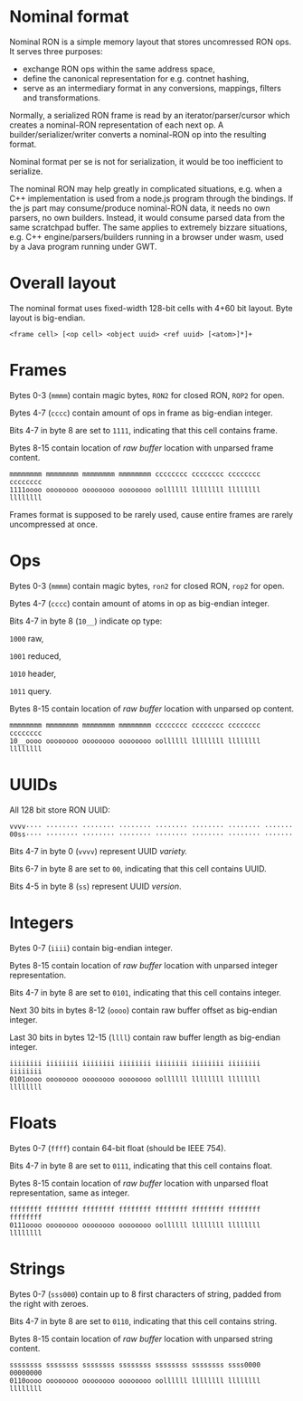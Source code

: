 # Nominal format

Nominal RON is a simple memory layout that stores uncomressed RON ops. It serves three purposes:

- exchange RON ops within the same address space,
- define the canonical representation for e.g. contnet hashing,
- serve as an intermediary format in any conversions, mappings, filters and transformations.

Normally, a serialized RON frame is read by an iterator/parser/cursor which creates a nominal-RON representation of each next op. A builder/serializer/writer converts a nominal-RON op into the resulting format.

Nominal format per se is not for serialization, it would be too inefficient to serialize.

The nominal RON may help greatly in complicated situations, e.g. when a C++ implementation is used from a node.js program through the bindings. If the js part may consume/produce nominal-RON data, it needs no own parsers, no own builders. Instead, it would consume parsed data from the same scratchpad buffer. The same applies to extremely bizzare situations, e.g. C++ engine/parsers/builders running in a browser under wasm, used by a Java program running under GWT.

# Overall layout

The nominal format uses fixed-width 128-bit cells with 4+60 bit layout. Byte layout is big-endian.

    <frame cell> [<op cell> <object uuid> <ref uuid> [<atom>]*]+

# Frames

Bytes 0-3 (`mmmm`) contain magic bytes, `RON2` for closed RON, `ROP2` for open.

Bytes 4-7 (`cccc`) contain amount of ops in frame as big-endian integer.

Bits 4-7 in byte 8 are set to `1111`, indicating that this cell contains frame.

Bytes 8-15 contain location of *raw buffer* location with unparsed frame content.

    mmmmmmmm mmmmmmmm mmmmmmmm mmmmmmmm cccccccc cccccccc cccccccc cccccccc
    1111oooo oooooooo oooooooo oooooooo oollllll llllllll llllllll llllllll

Frames format is supposed to be rarely used, cause entire frames are rarely uncompressed at once.

# Ops

Bytes 0-3 (`mmmm`) contain magic bytes, `ron2` for closed RON, `rop2` for open.

Bytes 4-7 (`cccc`) contain amount of atoms in op as big-endian integer.

Bits 4-7 in byte 8 (`10__`) indicate op type:

`1000` raw,

`1001` reduced,

`1010` header,

`1011` query.

Bytes 8-15 contain location of *raw buffer* location with unparsed op content.

    mmmmmmmm mmmmmmmm mmmmmmmm mmmmmmmm cccccccc cccccccc cccccccc cccccccc
    10__oooo oooooooo oooooooo oooooooo oollllll llllllll llllllll llllllll

# UUIDs

All 128 bit store RON UUID:

    vvvv···· ········ ········ ········ ········ ········ ········ ·······
    00ss···· ········ ········ ········ ········ ········ ········ ·······

Bits 4-7 in byte 0 (`vvvv`) represent UUID *variety.*

Bits 6-7 in byte 8 are set to `00`, indicating that this cell contains UUID.

Bits 4-5 in byte 8 (`ss`) represent UUID *version*.

# Integers

Bytes 0-7 (`iiii`) contain big-endian integer.

Bytes 8-15 contain location of *raw buffer* location with unparsed integer representation.

Bits 4-7 in byte 8 are set to `0101`, indicating that this cell contains integer.

Next 30 bits in bytes 8-12 (`oooo`) contain raw buffer offset as big-endian integer.

Last 30 bits in bytes 12-15 (`llll`) contain raw buffer length as big-endian integer.

    iiiiiiii iiiiiiii iiiiiiii iiiiiiii iiiiiiii iiiiiiii iiiiiiii iiiiiiii
    0101oooo oooooooo oooooooo oooooooo oollllll llllllll llllllll llllllll

# Floats

Bytes 0-7 (`ffff`) contain 64-bit float (should be IEEE 754).

Bits 4-7 in byte 8 are set to `0111`, indicating that this cell contains float.

Bytes 8-15 contain location of *raw buffer* location with unparsed float representation, same as integer.

    ffffffff ffffffff ffffffff ffffffff ffffffff ffffffff ffffffff ffffffff
    0111oooo oooooooo oooooooo oooooooo oollllll llllllll llllllll llllllll

# Strings

Bytes 0-7 (`sss000`) contain up to 8 first characters of string, padded from the right with zeroes.

Bits 4-7 in byte 8 are set to `0110`, indicating that this cell contains string.

Bytes 8-15 contain location of *raw buffer* location with unparsed string content.

    ssssssss ssssssss ssssssss ssssssss ssssssss ssssssss ssss0000 00000000
    0110oooo oooooooo oooooooo oooooooo oollllll llllllll llllllll llllllll